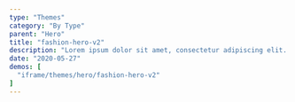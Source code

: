 ```yaml
---
type: "Themes"
category: "By Type"
parent: "Hero"
title: "fashion-hero-v2"
description: "Lorem ipsum dolor sit amet, consectetur adipiscing elit. Nunc tempus laoreet leo sit amet iaculis."
date: "2020-05-27"
demos: [
  "iframe/themes/hero/fashion-hero-v2"
]
---
```

